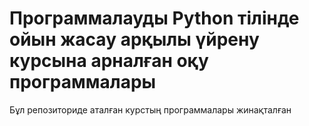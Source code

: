 # Программалауды Python тілінде ойын жасау арқылы үйрену курсына арналған оқу программалары

Бұл репозиториде аталған курстың программалары жинақталған